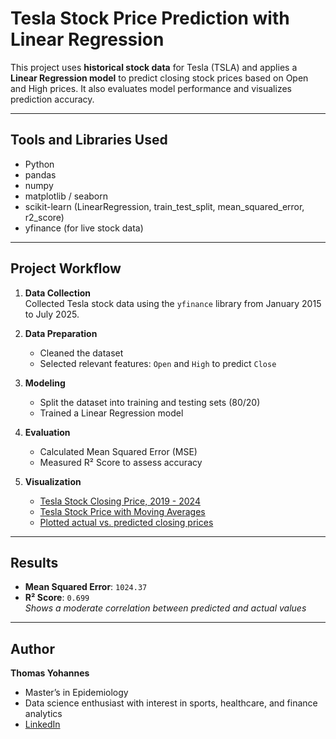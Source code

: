 # Tesla Stock Price Prediction with Linear Regression

This project uses **historical stock data** for Tesla (TSLA) and applies a **Linear Regression model** to predict closing stock prices based on Open and High prices. It also evaluates model performance and visualizes prediction accuracy.

---

## Tools and Libraries Used

- Python
- pandas
- numpy
- matplotlib / seaborn
- scikit-learn (LinearRegression, train_test_split, mean_squared_error, r2_score)
- yfinance (for live stock data)

---

## Project Workflow

1. **Data Collection**  
   Collected Tesla stock data using the `yfinance` library from January 2015 to July 2025.

2. **Data Preparation**  
   - Cleaned the dataset  
   - Selected relevant features: `Open` and `High` to predict `Close`

3. **Modeling**  
   - Split the dataset into training and testing sets (80/20)  
   - Trained a Linear Regression model

4. **Evaluation**  
   - Calculated Mean Squared Error (MSE)  
   - Measured R² Score to assess accuracy

5. **Visualization**  
   - [Tesla Stock Closing Price, 2019 - 2024](https://github.com/tyohannes2/Tesla_Stock_Analysis/blob/main/Tesla%20Stock%20Closing%20Price%2C%202019-2024.png)
   - [Tesla Stock Price with Moving Averages](https://github.com/tyohannes2/Tesla_Stock_Analysis/blob/main/Tesla%20Stock%20Price%20with%20Moving%20Averages.png)
   - [Plotted actual vs. predicted closing prices](https://github.com/tyohannes2/Tesla_Stock_Analysis/blob/main/Actual%20versus%20Predicted%20Tesla%20Stock%20Prices.png)

---

## Results

- **Mean Squared Error**: `1024.37`  
- **R² Score**: `0.699`  
  _Shows a moderate correlation between predicted and actual values_

---
## Author

**Thomas Yohannes**  
- Master’s in Epidemiology  
- Data science enthusiast with interest in sports, healthcare, and finance analytics  
- [LinkedIn](https://www.linkedin.com/in/thomas-yohannes-mph-b55940135/)

